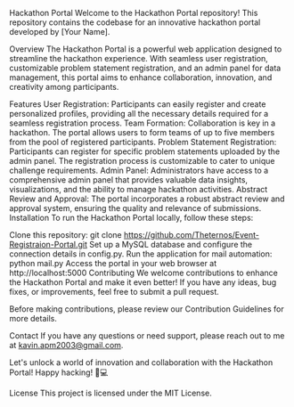 Hackathon Portal
Welcome to the Hackathon Portal repository! This repository contains the codebase for an innovative hackathon portal developed by [Your Name].

Overview
The Hackathon Portal is a powerful web application designed to streamline the hackathon experience. With seamless user registration, customizable problem statement registration, and an admin panel for data management, this portal aims to enhance collaboration, innovation, and creativity among participants.

Features
User Registration: Participants can easily register and create personalized profiles, providing all the necessary details required for a seamless registration process.
Team Formation: Collaboration is key in a hackathon. The portal allows users to form teams of up to five members from the pool of registered participants.
Problem Statement Registration: Participants can register for specific problem statements uploaded by the admin panel. The registration process is customizable to cater to unique challenge requirements.
Admin Panel: Administrators have access to a comprehensive admin panel that provides valuable data insights, visualizations, and the ability to manage hackathon activities.
Abstract Review and Approval: The portal incorporates a robust abstract review and approval system, ensuring the quality and relevance of submissions.
Installation
To run the Hackathon Portal locally, follow these steps:

Clone this repository: git clone https://github.com/Theternos/Event-Registraion-Portal.git
Set up a MySQL database and configure the connection details in config.py.
Run the application for mail automation: python mail.py
Access the portal in your web browser at http://localhost:5000
Contributing
We welcome contributions to enhance the Hackathon Portal and make it even better! If you have any ideas, bug fixes, or improvements, feel free to submit a pull request.

Before making contributions, please review our Contribution Guidelines for more details.

Contact
If you have any questions or need support, please reach out to me at kavin.apm2003@gmail.com.

Let's unlock a world of innovation and collaboration with the Hackathon Portal! Happy hacking! 🚀💻

License
This project is licensed under the MIT License.
